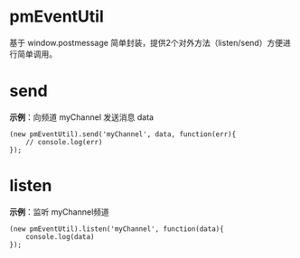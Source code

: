 # pmEventUtil
基于 window.postmessage 简单封装，提供2个对外方法（listen/send）方便进行简单调用。

# send 

**示例**：向频道 myChannel 发送消息 data

```
(new pmEventUtil).send('myChannel', data, function(err){
    // console.log(err)
}); 
```

# listen 

**示例**：监听 myChannel频道

```
(new pmEventUtil).listen('myChannel', function(data){
    console.log(data)
});
```

